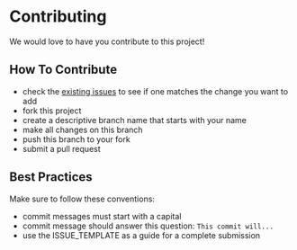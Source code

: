 # Contributing

We would love to have you contribute to this project!

## How To Contribute

* check the [existing issues](https://github.com/strategicmarket/message/issues) to see if one matches the change you want to add
* fork this project
* create a descriptive branch name that starts with your name
* make all changes on this branch
* push this branch to your fork
* submit a pull request

## Best Practices

Make sure to follow these conventions:

* commit messages must start with a capital
* commit message should answer this question: `This commit will...`
* use the ISSUE_TEMPLATE as a guide for a complete submission

